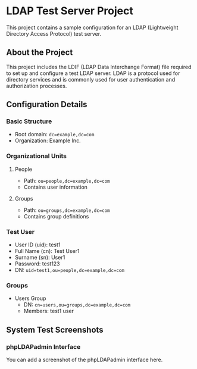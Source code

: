 # LDAP Test Server Project

This project contains a sample configuration for an LDAP (Lightweight Directory Access Protocol) test server.

## About the Project

This project includes the LDIF (LDAP Data Interchange Format) file required to set up and configure a test LDAP server. LDAP is a protocol used for directory services and is commonly used for user authentication and authorization processes.

## Configuration Details

### Basic Structure

- Root domain: `dc=example,dc=com`
- Organization: Example Inc.

### Organizational Units

1. People
   - Path: `ou=people,dc=example,dc=com`
   - Contains user information

2. Groups
   - Path: `ou=groups,dc=example,dc=com`
   - Contains group definitions

### Test User

- User ID (uid): test1
- Full Name (cn): Test User1
- Surname (sn): User1
- Password: test123
- DN: `uid=test1,ou=people,dc=example,dc=com`

### Groups

- Users Group
  - DN: `cn=users,ou=groups,dc=example,dc=com`
  - Members: test1 user

## System Test Screenshots

### phpLDAPadmin Interface
You can add a screenshot of the phpLDAPadmin interface here.
